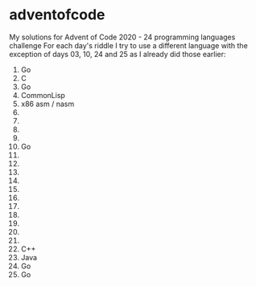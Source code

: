# adventofcode
My solutions for Advent of Code 2020 - 24 programming languages challenge
For each day's riddle I try to use a different language with the exception of days 03, 10, 24 and 25 as I already did those earlier:
01. Go
02. C
03. Go
04. CommonLisp
05. x86 asm / nasm
06.
07.
08.
09.
10. Go
11.
12.
13.
14.
15.
16.
17.
18.
19.
20.
21.
22. C++
23. Java
24. Go
25. Go
